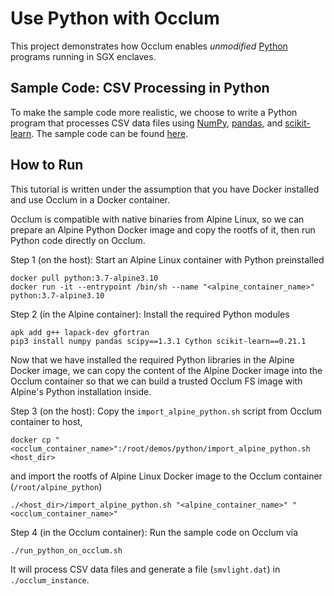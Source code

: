# Use Python with Occlum

This project demonstrates how Occlum enables _unmodified_ [Python](https://www.python.org) programs running in SGX enclaves.

## Sample Code: CSV Processing in Python

To make the sample code more realistic, we choose to write a Python program that processes CSV data files using [NumPy](https://numpy.org), [pandas](https://pandas.pydata.org), and [scikit-learn](https://scikit-learn.org). The sample code can be found [here](demo.py).

## How to Run

This tutorial is written under the assumption that you have Docker installed and use Occlum in a Docker container.

Occlum is compatible with native binaries from Alpine Linux, so we can prepare an Alpine Python Docker image and copy the rootfs of it, then run Python code directly on Occlum.

Step 1 (on the host): Start an Alpine Linux container with Python preinstalled
```
docker pull python:3.7-alpine3.10
docker run -it --entrypoint /bin/sh --name "<alpine_container_name>" python:3.7-alpine3.10
```

Step 2 (in the Alpine container): Install the required Python modules
```
apk add g++ lapack-dev gfortran
pip3 install numpy pandas scipy==1.3.1 Cython scikit-learn==0.21.1
```
Now that we have installed the required Python libraries in the Alpine Docker image, we can copy the content of the Alpine Docker image into the Occlum container so that we can build a trusted Occlum FS image with Alpine's Python installation inside.

Step 3 (on the host): Copy the `import_alpine_python.sh` script from Occlum container to host,
```
docker cp "<occlum_container_name>":/root/demos/python/import_alpine_python.sh <host_dir>
```
and import the rootfs of Alpine Linux Docker image to the Occlum container (`/root/alpine_python`)
```
./<host_dir>/import_alpine_python.sh "<alpine_container_name>" "<occlum_container_name>"
```

Step 4 (in the Occlum container): Run the sample code on Occlum via
```
./run_python_on_occlum.sh
```
It will process CSV data files and generate a file (`smvlight.dat`) in `./occlum_instance`.
